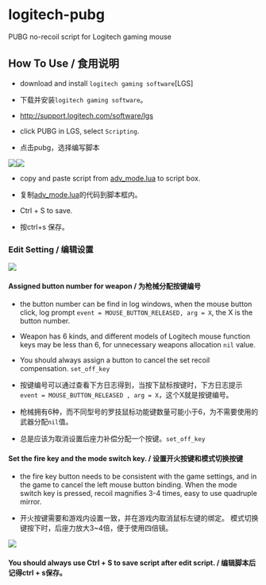 # logitech-pubg
PUBG no-recoil script for Logitech gaming mouse 

## How To Use / 食用说明


- download and install `logitech gaming software`[LGS]
- 下载并安装`logitech gaming software`。
- http://support.logitech.com/software/lgs

- click PUBG in LGS, select `Scripting`.
- 点击pubg，选择编写脚本

![](https://github.com/liantian-cn/logitech-pubg/raw/master/20171014103015.png)![](https://github.com/liantian-cn/logitech-pubg/raw/master/20171014103649.png)


- copy and paste script from [adv_mode.lua](https://raw.githubusercontent.com/liantian-cn/logitech-pubg/master/adv_mode.lua) to script box.
- 复制[adv_mode.lua](https://raw.githubusercontent.com/liantian-cn/logitech-pubg/master/adv_mode.lua)的代码到脚本框内。

- Ctrl + S to save.
- 按ctrl+s 保存。

### Edit Setting / 编辑设置

![](https://github.com/liantian-cn/logitech-pubg/raw/master/20171014104238.png)
  
#### Assigned button number for weapon / 为枪械分配按键编号

- the button number can be find in log windows, when the mouse button click, log prompt `event = MOUSE_BUTTON_RELEASED, arg = X`, the X is the button number.
- Weapon has 6 kinds, and different models of Logitech mouse function keys may be less than 6, for unnecessary weapons allocation `nil` value.
- You should always assign a button to cancel the set recoil compensation. `set_off_key`
 
- 按键编号可以通过查看下方日志得到，当按下鼠标按键时，下方日志提示`event = MOUSE_BUTTON_RELEASED , arg = X`，这个X就是按键编号。
- 枪械拥有6种，而不同型号的罗技鼠标功能键数量可能小于6，为不需要使用的武器分配`nil`值。
- 总是应该为取消设置后座力补偿分配一个按键。`set_off_key`


#### Set the fire key and the mode switch key. / 设置开火按键和模式切换按键


- the fire key button needs to be consistent with the game settings, and in the game to cancel the left mouse button binding.
  When the mode switch key is pressed, recoil magnifies 3-4 times, easy to use quadruple mirror.

- 开火按键需要和游戏内设置一致，并在游戏内取消鼠标左键的绑定。
  模式切换键按下时，后座力放大3~4倍，便于使用四倍镜。

![](https://github.com/liantian-cn/logitech-pubg/raw/master/20171014110324.png)


#### You should always use Ctrl + S to save script after edit script. / 编辑脚本后记得ctrl + s保存。

